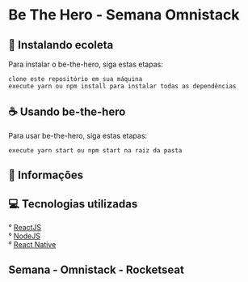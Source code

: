 # Be The Hero - Semana Omnistack

## 🚀 Instalando ecoleta

Para instalar o be-the-hero, siga estas etapas:

```
clone este repositório em sua máquina
execute yarn ou npm install para instalar todas as dependências
```

## ☕ Usando be-the-hero

Para usar be-the-hero, siga estas etapas:

```
execute yarn start ou npm start na raiz da pasta
```

## 📝 Informações

## 💻 Tecnologias utilizadas

° [ReactJS](https://pt-br.reactjs.org/)<br/>
° [NodeJS](https://nodejs.org/en/)<br/>
° [React Native](https://reactnative.dev/)

## Semana - Omnistack - Rocketseat
